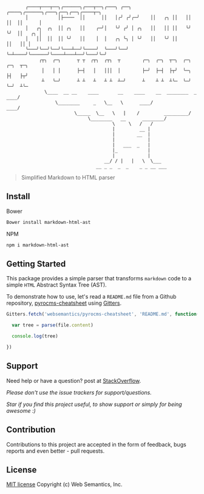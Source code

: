```        
       ╭────┬───┬──╮╭──────╮╭───┬──╮╭───╮ ╭──╮  ╭────╮╭──────╮╭───╮╭──╮╭──╮╭────┬─╮
       │           │├────  ││      ││   │╭╯ ╭╯╭─╯    ││   ╭╮ ││   ││  ││  ││      │
       │   ╭╮  ╭╮  ││ ╭╮   ││    ╭─╯│   ╰╯ ╭╯ │ ╭╮   ││   ││ ││   ╰╯  ╰╯  ││   ╭╮ │
       │   ││  ││  ││ ╰╯   ││    │  │   ╭╮ ╰╮ │ ╰╯   ││   ╰╯ ││           ││   ││ │
       ╰───╯╰──╯╰──╯╰───┴──╯╰────╯  ╰───╯╰──╯ ╰─┴────╯╰──────╯╰────┴───┴──╯╰───╯╰─╯
            ╭┬╮  ╭─╮      ┬ ┬  ╭┬╮  ╭┬╮  ┬        ╭─╮  ╭─╮  ┬─╮  ╭─╮  ╭─╮  ┬─╮
             │   │ │      ├─┤   │   │││  │        ├─╯  ├─┤  ├┬╯  ╰─╮  ├┤   ├┬╯
             ┴   ╰─╯      ┴ ┴   ┴   ┴ ┴  ┴─╯      ┴    ┴ ┴  ┴╰─  ╰─╯  ╰─╯  ┴╰─
              \____  __ __    ____       __    ____    __  ________  _ ____/
                  \________     _   \__   \      ____/             ____/
                         \_____  \__   \   |    /         _________/
                              \________   __      ________/
                                       \     \   /   /
                                       |         __ |
                                       |        __  |
                                       |            |
                                       |   ___  _   |
                                       |_           |
                                       |            |
                                    __/ / |   |   \  \___
                                 __ _ _  _  _    _ _ __ ___

```
> Simplified Markdown to HTML parser

## Install

Bower

```bash
Bower install markdown-html-ast
```

NPM

```bash
npm i markdown-html-ast
```

## Getting Started

This package provides a simple parser that transforms `markdown` code to a simple `HTML` Abstract Syntax Tree (AST).

To demonstrate how to use, let's read a `README.md` file from a Github repository, [pyrocms-cheatsheet](https://github.com/websemantics/pyrocms-cheatsheet) using [Gitters](https://github.com/websemantics/gitters).


```javascript
Gitters.fetch('websemantics/pyrocms-cheatsheet', 'README.md', function(file) {

  var tree = parse(file.content)

  console.log(tree)

})
```

## Support

Need help or have a question? post at [StackOverflow](https://stackoverflow.com/questions/tagged/markdown-html-ast+websemantics).

*Please don't use the issue trackers for support/questions.*

*Star if you find this project useful, to show support or simply for being awesome :)*

## Contribution

Contributions to this project are accepted in the form of feedback, bugs reports and even better - pull requests.

## License

[MIT license](http://opensource.org/licenses/mit-license.php) Copyright (c) Web Semantics, Inc.